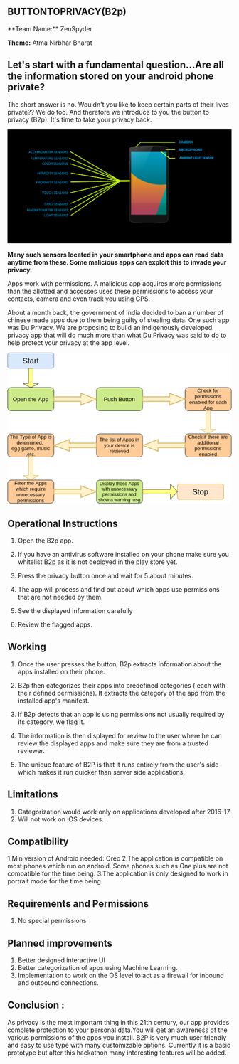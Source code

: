 ## BUTTONTOPRIVACY(B2p)
<updated source code for finals submission is in SourceForB2p_Finals.zip>
**Team Name:** ZenSpyder

**Theme:** Atma Nirbhar Bharat

## Let&#39;s start with a fundamental question…Are all the information stored on your android phone private?

The short answer is no. Wouldn&#39;t you like to keep certain parts of their lives private?? We do too. And therefore we introduce to you the button to privacy (B2p). It&#39;s time to take your privacy back.

![alt text](images/Phone.png)

**Many such sensors located in your smartphone and apps can read data anytime from these. Some malicious apps can exploit this to invade your privacy.**

Apps work with permissions. A malicious app acquires more permissions than the allotted and accesses uses these permissions to access your contacts, camera and even track you using GPS.

About a month back, the government of India decided to ban a number of chinese made apps due to them being guilty of stealing data. One such app was Du Privacy. We are proposing to build an indigenously developed privacy app that will do much more than what Du Privacy was said to do to help protect your privacy at the app level.

![](images/Flowchart.png)

## Operational Instructions

1. Open the B2p app.

1. If you have an antivirus software installed on your phone make sure you whitelist B2p as it is not deployed in the play store yet.

1. Press the privacy button once and wait for 5 about minutes.

1. The app will process and find out about which apps use permissions that are not needed by them.

1. See the displayed information carefully

1. Review the flagged apps.

## Working

1. Once the user presses the button, B2p extracts information about the apps installed on their phone.

1. B2p then categorizes their apps into predefined categories ( each with their defined permissions). It extracts the category of the app from the installed app's manifest.

1. If B2p detects that an app is using permissions not usually required by its category, we flag it.

1. The information is then displayed for review to the user where he can review the displayed apps and make sure they are from a trusted reviewer.

1. The unique feature of B2P is that it runs entirely from the user&#39;s side which makes it run quicker than server side applications.

## Limitations

1. Categorization would work only on applications developed after 2016-17. 
2. Will not work on iOS devices.

## Compatibility

1.Min version of Android needed: Oreo
2.The application is compatible on most phones which run on android. Some phones such as One plus are not compatible for the time being.
3.The application is only designed to work in portrait mode for the time being.

## Requirements and Permissions

1. No special permissions

## Planned improvements

1. Better designed interactive UI
2. Better categorization of apps using Machine Learning.
3. Implementation to work on the OS level to act as a firewall for inbound and outbound connections.

## Conclusion :

As privacy is the most important thing in this 21th century, our app provides complete protection to your personal data.You will get an awareness of the various permissions of the apps you install. B2P is very much user friendly and easy to use type with many customizable options. Currently it is a basic prototype but after this hackathon many interesting features will be added.
